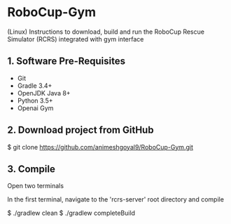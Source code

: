 # RoboCup-Gym

(Linux) Instructions to download, build and run the RoboCup Rescue Simulator (RCRS) integrated with gym interface

## 1. Software Pre-Requisites

* Git
* Gradle 3.4+
* OpenJDK Java 8+
* Python 3.5+
* Openai Gym

## 2. Download project from GitHub

$ git clone https://github.com/animeshgoyal9/RoboCup-Gym.git 

## 3. Compile

Open two terminals

In the first terminal, navigate to the 'rcrs-server' root directory and compile 

$ ./gradlew clean
$ ./gradlew completeBuild









